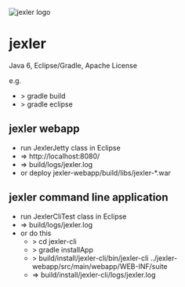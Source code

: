 ![jexler logo](http://www.jexler.net/jexler.jpg)

jexler
======

Java 6, Eclipse/Gradle, Apache License

e.g.

* &gt; gradle build
* &gt; gradle eclipse

jexler webapp
-------------

* run JexlerJetty class in Eclipse
* => http://localhost:8080/
* => build/logs/jexler.log
* or deploy jexler-webapp/build/libs/jexler-*.war

jexler command line application
-------------------------------

* run JexlerCliTest class in Eclipse
* => build/logs/jexler.log
* or do this
  * &gt; cd jexler-cli
  * &gt; gradle installApp
  * &gt; build/install/jexler-cli/bin/jexler-cli ../jexler-webapp/src/main/webapp/WEB-INF/suite
  * => build/install/jexler-cli/logs/jexler.log



